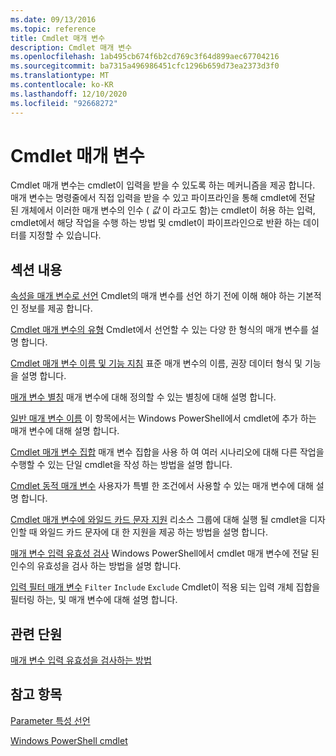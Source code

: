 ```yaml
---
ms.date: 09/13/2016
ms.topic: reference
title: Cmdlet 매개 변수
description: Cmdlet 매개 변수
ms.openlocfilehash: 1ab495cb674f6b2cd769c3f64d899aec67704216
ms.sourcegitcommit: ba7315a496986451cfc1296b659d73ea2373d3f0
ms.translationtype: MT
ms.contentlocale: ko-KR
ms.lasthandoff: 12/10/2020
ms.locfileid: "92668272"
---
```

# <a name="cmdlet-parameters"></a>Cmdlet 매개 변수

Cmdlet 매개 변수는 cmdlet이 입력을 받을 수 있도록 하는 메커니즘을 제공 합니다. 매개 변수는 명령줄에서 직접 입력을 받을 수 있고 파이프라인을 통해 cmdlet에 전달 된 개체에서 이러한 매개 변수의 인수 ( *값* 이 라고도 함)는 cmdlet이 허용 하는 입력, cmdlet에서 해당 작업을 수행 하는 방법 및 cmdlet이 파이프라인으로 반환 하는 데이터를 지정할 수 있습니다.

## <a name="in-this-section"></a>섹션 내용

[속성을 매개 변수로 선언](./declaring-properties-as-parameters.md) Cmdlet의 매개 변수를 선언 하기 전에 이해 해야 하는 기본적인 정보를 제공 합니다.

[Cmdlet 매개 변수의 유형](./types-of-cmdlet-parameters.md) Cmdlet에서 선언할 수 있는 다양 한 형식의 매개 변수를 설명 합니다.

[Cmdlet 매개 변수 이름 및 기능 지침](./standard-cmdlet-parameter-names-and-types.md) 표준 매개 변수의 이름, 권장 데이터 형식 및 기능을 설명 합니다.

[매개 변수 별칭](./parameter-aliases.md) 매개 변수에 대해 정의할 수 있는 별칭에 대해 설명 합니다.

[일반 매개 변수 이름](./common-parameter-names.md) 이 항목에서는 Windows PowerShell에서 cmdlet에 추가 하는 매개 변수에 대해 설명 합니다.

[Cmdlet 매개 변수 집합](./cmdlet-parameter-sets.md) 매개 변수 집합을 사용 하 여 여러 시나리오에 대해 다른 작업을 수행할 수 있는 단일 cmdlet을 작성 하는 방법을 설명 합니다.

[Cmdlet 동적 매개 변수](./cmdlet-dynamic-parameters.md) 사용자가 특별 한 조건에서 사용할 수 있는 매개 변수에 대해 설명 합니다.

[Cmdlet 매개 변수에 와일드 카드 문자 지원](./supporting-wildcard-characters-in-cmdlet-parameters.md) 리소스 그룹에 대해 실행 될 cmdlet을 디자인할 때 와일드 카드 문자에 대 한 지원을 제공 하는 방법을 설명 합니다.

[매개 변수 입력 유효성 검사](./validating-parameter-input.md) Windows PowerShell에서 cmdlet 매개 변수에 전달 된 인수의 유효성을 검사 하는 방법을 설명 합니다.

[입력 필터 매개 변수](./input-filter-parameters.md) `Filter` `Include` `Exclude` Cmdlet이 적용 되는 입력 개체 집합을 필터링 하는, 및 매개 변수에 대해 설명 합니다.

## <a name="related-sections"></a>관련 단원

[매개 변수 입력 유효성을 검사하는 방법](./how-to-validate-parameter-input.md)

## <a name="see-also"></a>참고 항목

[Parameter 특성 선언](./parameter-attribute-declaration.md)

[Windows PowerShell cmdlet](./cmdlet-overview.md)
